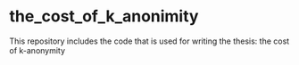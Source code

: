 # the_cost_of_k_anonimity
This repository includes the code that is used for writing the thesis: the cost of k-anonymity
